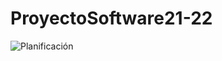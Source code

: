 # ProyectoSoftware21-22

![Planificación](https://github.com/800710/ProyectoSoftware21-22/blob/main/image.png)
